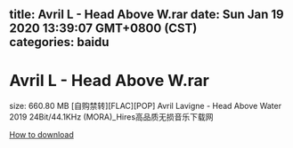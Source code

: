 
title: Avril L - Head Above W.rar
date: Sun Jan 19 2020 13:39:07 GMT+0800 (CST)    
categories: baidu
---

# Avril L - Head Above W.rar
size: 660.80 MB
 [自购禁转][FLAC][POP] Avril Lavigne - Head Above Water 2019 24Bit/44.1KHz (MORA)_Hires高品质无损音乐下载网
 

[How to download](https://bpcam.bemobtrk.com/go/2ceec3aa-1ca2-46d6-b9ff-aaa5c184517c?jno=1614)